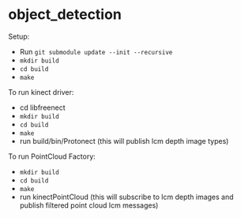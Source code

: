 # object_detection

Setup:

- Run `git submodule update --init --recursive`
- `mkdir build`
- `cd build`
- `make`

To run kinect driver:
  - cd libfreenect
  - `mkdir build`
  - `cd build`
  - `make`
  -  run build/bin/Protonect
  (this will publish lcm depth image types)
  
To run PointCloud Factory:
  - `mkdir build`
  - `cd build`
  - `make`
  -  run kinectPointCloud 
  (this will subscribe to lcm depth images and publish filtered point cloud lcm messages)
